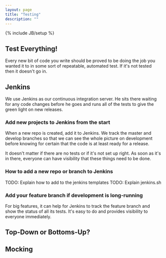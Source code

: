 ```yaml
---
layout: page
title: "Testing"
description: ""
---
```

{% include JB/setup %}

Test Everything!
----------------

Every new bit of code you write should be proved to be doing the job you wanted it to in some sort of repeatable, automated test.  If it's not tested then it doesn't go in.



Jenkins
---------

We use Jenkins as our continuous integration server.  He sits there waiting for any code changes before he goes and runs all of the tests to give the green light on new releases.

### Add new projects to Jenkins from the start

When a new repo is created, add it to Jenkins.  We track the master and develop branches so that we can see the whole picture on development before knowing for certain that the code is at least ready for a release.

It doesn't matter if there are no tests or if it's not set up right.  As soon as it's in there, everyone can have visibility that these things need to be done.

### How to add a new repo or branch to Jenkins

TODO: Explain how to add to the jenkins templates
TODO: Explain jenkins.sh

### Add your feature branch if development is long-running

For big features, it can help for Jenkins to track the feature branch and show the status of all its tests.  It's easy to do and provides visibility to everyone immediately.



Top-Down or Bottoms-Up?
-----------------------


Mocking
--------




